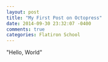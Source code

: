 ```yaml
---
layout: post
title: "My First Post on Octopress"
date: 2014-09-30 23:32:07 -0400
comments: true
categories: Flatiron School
---
```

"Hello, World"